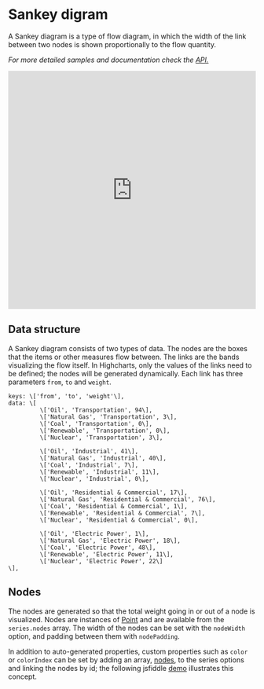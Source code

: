 Sankey digram
===

A Sankey diagram is a type of flow diagram, in which the width of the link between two nodes is shown proportionally to the flow quantity.

_For more detailed samples and documentation check the [API.](http://api.highcharts.com/highcharts/plotOptions.sankey)_

<iframe width="320" height="240" style="width: 100%; height: 485px; border: none;" src=https://www.highcharts.com/samples/embed/highcharts/demo/sankey-diagram></iframe>

Data structure
--------------

A Sankey diagram consists of two types of data. The nodes are the boxes that the items or other measures flow between. The links are the bands visualizing the flow itself. In Highcharts, only the values of the links need to be defined; the nodes will be generated dynamically. Each link has three parameters `from`, `to` and `weight`.

    
    keys: \['from', 'to', 'weight'\],
    data: \[
             \['Oil', 'Transportation', 94\],
             \['Natural Gas', 'Transportation', 3\],
             \['Coal', 'Transportation', 0\],
             \['Renewable', 'Transportation', 0\],
             \['Nuclear', 'Transportation', 3\],
    
             \['Oil', 'Industrial', 41\],
             \['Natural Gas', 'Industrial', 40\],
             \['Coal', 'Industrial', 7\],
             \['Renewable', 'Industrial', 11\],
             \['Nuclear', 'Industrial', 0\],
    
             \['Oil', 'Residential & Commercial', 17\],
             \['Natural Gas', 'Residential & Commercial', 76\],
             \['Coal', 'Residential & Commercial', 1\],
             \['Renewable', 'Residential & Commercial', 7\],
             \['Nuclear', 'Residential & Commercial', 0\],
    
             \['Oil', 'Electric Power', 1\],
             \['Natural Gas', 'Electric Power', 18\],
             \['Coal', 'Electric Power', 48\],
             \['Renewable', 'Electric Power', 11\],
             \['Nuclear', 'Electric Power', 22\]
    \],
    

Nodes
-----

The nodes are generated so that the total weight going in or out of a node is visualized. Nodes are instances of [Point](https://api.highcharts.com/class-reference/Highcharts.Point) and are available from the `series.nodes` array. The width of the nodes can be set with the `nodeWidth` option, and padding between them with `nodePadding`.

In addition to auto-generated properties, custom properties such as `color` or `colorIndex` can be set by adding an array, [nodes](http://api.highcharts.com/highcharts/series.sankey.nodes), to the series options and linking the nodes by id; the following jsfiddle [demo](http://jsfiddle.net/gh/get/library/pure/highcharts/highcharts/tree/master/samples/highcharts/plotoptions/sankey-inverted/) illustrates this concept.
